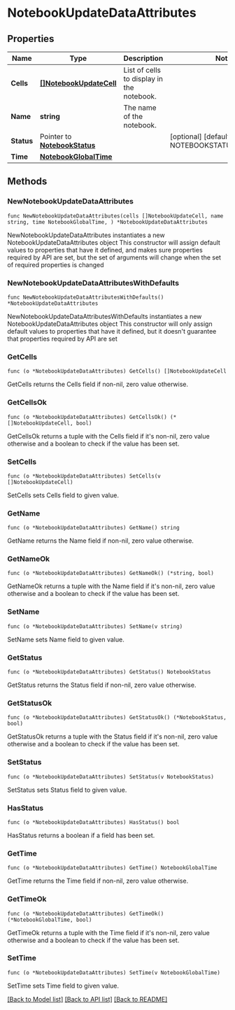 # NotebookUpdateDataAttributes

## Properties

Name | Type | Description | Notes
---- | ---- | ----------- | ------
**Cells** | [**[]NotebookUpdateCell**](NotebookUpdateCell.md) | List of cells to display in the notebook. | 
**Name** | **string** | The name of the notebook. | 
**Status** | Pointer to [**NotebookStatus**](NotebookStatus.md) |  | [optional] [default to NOTEBOOKSTATUS_PUBLISHED]
**Time** | [**NotebookGlobalTime**](NotebookGlobalTime.md) |  | 

## Methods

### NewNotebookUpdateDataAttributes

`func NewNotebookUpdateDataAttributes(cells []NotebookUpdateCell, name string, time NotebookGlobalTime, ) *NotebookUpdateDataAttributes`

NewNotebookUpdateDataAttributes instantiates a new NotebookUpdateDataAttributes object
This constructor will assign default values to properties that have it defined,
and makes sure properties required by API are set, but the set of arguments
will change when the set of required properties is changed

### NewNotebookUpdateDataAttributesWithDefaults

`func NewNotebookUpdateDataAttributesWithDefaults() *NotebookUpdateDataAttributes`

NewNotebookUpdateDataAttributesWithDefaults instantiates a new NotebookUpdateDataAttributes object
This constructor will only assign default values to properties that have it defined,
but it doesn't guarantee that properties required by API are set

### GetCells

`func (o *NotebookUpdateDataAttributes) GetCells() []NotebookUpdateCell`

GetCells returns the Cells field if non-nil, zero value otherwise.

### GetCellsOk

`func (o *NotebookUpdateDataAttributes) GetCellsOk() (*[]NotebookUpdateCell, bool)`

GetCellsOk returns a tuple with the Cells field if it's non-nil, zero value otherwise
and a boolean to check if the value has been set.

### SetCells

`func (o *NotebookUpdateDataAttributes) SetCells(v []NotebookUpdateCell)`

SetCells sets Cells field to given value.


### GetName

`func (o *NotebookUpdateDataAttributes) GetName() string`

GetName returns the Name field if non-nil, zero value otherwise.

### GetNameOk

`func (o *NotebookUpdateDataAttributes) GetNameOk() (*string, bool)`

GetNameOk returns a tuple with the Name field if it's non-nil, zero value otherwise
and a boolean to check if the value has been set.

### SetName

`func (o *NotebookUpdateDataAttributes) SetName(v string)`

SetName sets Name field to given value.


### GetStatus

`func (o *NotebookUpdateDataAttributes) GetStatus() NotebookStatus`

GetStatus returns the Status field if non-nil, zero value otherwise.

### GetStatusOk

`func (o *NotebookUpdateDataAttributes) GetStatusOk() (*NotebookStatus, bool)`

GetStatusOk returns a tuple with the Status field if it's non-nil, zero value otherwise
and a boolean to check if the value has been set.

### SetStatus

`func (o *NotebookUpdateDataAttributes) SetStatus(v NotebookStatus)`

SetStatus sets Status field to given value.

### HasStatus

`func (o *NotebookUpdateDataAttributes) HasStatus() bool`

HasStatus returns a boolean if a field has been set.

### GetTime

`func (o *NotebookUpdateDataAttributes) GetTime() NotebookGlobalTime`

GetTime returns the Time field if non-nil, zero value otherwise.

### GetTimeOk

`func (o *NotebookUpdateDataAttributes) GetTimeOk() (*NotebookGlobalTime, bool)`

GetTimeOk returns a tuple with the Time field if it's non-nil, zero value otherwise
and a boolean to check if the value has been set.

### SetTime

`func (o *NotebookUpdateDataAttributes) SetTime(v NotebookGlobalTime)`

SetTime sets Time field to given value.



[[Back to Model list]](../README.md#documentation-for-models) [[Back to API list]](../README.md#documentation-for-api-endpoints) [[Back to README]](../README.md)


